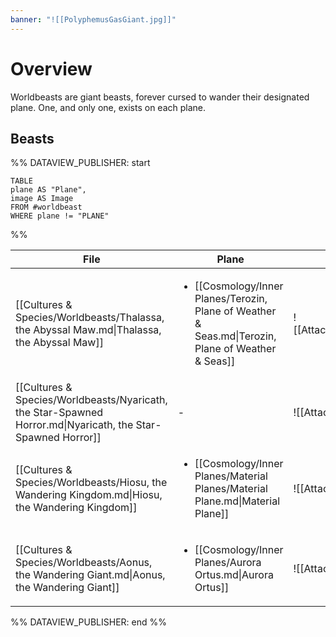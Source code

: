 ```yaml
---
banner: "![[PolyphemusGasGiant.jpg]]"
---
```

# Overview
Worldbeasts are giant beasts, forever cursed to wander their designated plane. One, and only one, exists on each plane.
## Beasts
%% DATAVIEW_PUBLISHER: start
```dataview
TABLE
plane AS "Plane",
image AS Image
FROM #worldbeast 
WHERE plane != "PLANE"
```
%%

| File                                                                                                         | Plane                                                                                                               | Image                                                    |
| ------------------------------------------------------------------------------------------------------------ | ------------------------------------------------------------------------------------------------------------------- | -------------------------------------------------------- |
| [[Cultures & Species/Worldbeasts/Thalassa, the Abyssal Maw.md\|Thalassa, the Abyssal Maw]]                   | <ul><li>[[Cosmology/Inner Planes/Terozin, Plane of Weather & Seas.md\|Terozin, Plane of Weather & Seas]]</li></ul> | ![[Attachements/Creatures/ThalassiaAbyssalMaw.jpg\|100]] |
| [[Cultures & Species/Worldbeasts/Nyaricath, the Star-Spawned Horror.md\|Nyaricath, the Star-Spawned Horror]] | \-                                                                                                                  | ![[Attachements/Creatures/PolyphemusGasGiant.jpg\|100]]  |
| [[Cultures & Species/Worldbeasts/Hiosu, the Wandering Kingdom.md\|Hiosu, the Wandering Kingdom]]             | <ul><li>[[Cosmology/Inner Planes/Material Planes/Material Plane.md\|Material Plane]]</li></ul>                     | ![[Attachements/Creatures/MovingTheKingdom.jpg\|100]]    |
| [[Cultures & Species/Worldbeasts/Aonus, the Wandering Giant.md\|Aonus, the Wandering Giant]]                 | <ul><li>[[Cosmology/Inner Planes/Aurora Ortus.md\|Aurora Ortus]]</li></ul>                                         | ![[Attachements/Creatures/AonusHead.png\|100]]           |

%% DATAVIEW_PUBLISHER: end %%